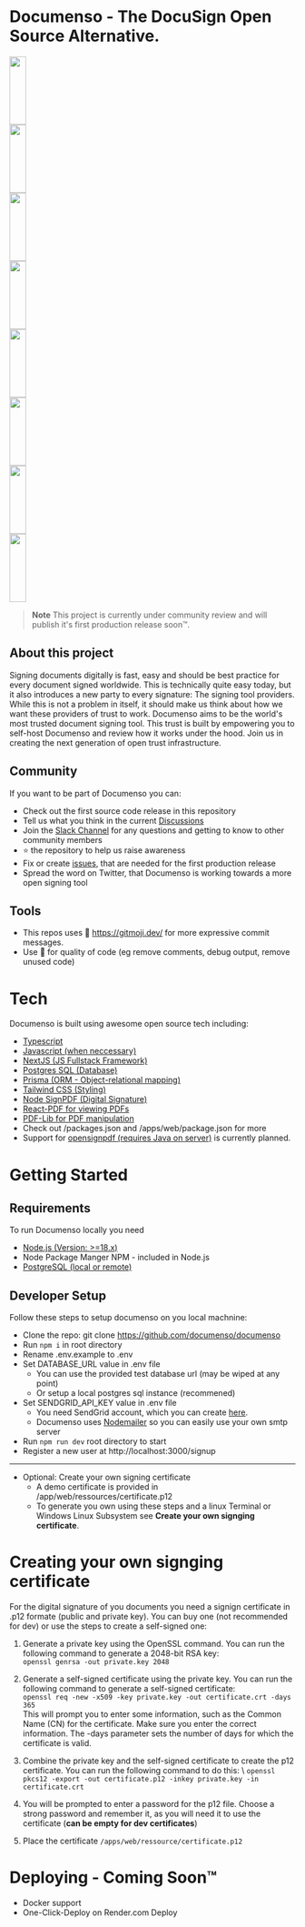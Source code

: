 # Documenso - The DocuSign Open Source Alternative.

<div>
  <img style="display: block; height: 120px; width: 24%"
    src="https://user-images.githubusercontent.com/1309312/224570645-167128ee-3e39-4578-85d2-5394d9a0379c.png">
  <img style="display: block; height: 120px; width: 24%"
    src="https://user-images.githubusercontent.com/1309312/224570651-0afd12f8-cfe3-49d1-805e-e495af963d91.png">
  <img style="display: block; height: 120px; width: 24%"
    src="https://user-images.githubusercontent.com/1309312/224570655-328d2279-058d-4a3e-b5c3-5cbd8a1f4e05.png">
  <img style="display: block; height: 120px; width: 24%"
    src="https://user-images.githubusercontent.com/1309312/224571617-1f3c2811-c1ac-4d7d-b9b0-4ab183731405.png">
  <img style="display: block; height: 120px; width: 24%"
    src="https://user-images.githubusercontent.com/1309312/224570322-b2c76ea8-7482-4043-ad97-f1221220c591.png">
  <img style="display: block; height: 120px; width: 24%"
    src="https://user-images.githubusercontent.com/1309312/224570325-a8055f24-9826-4a23-b116-4fbb0577581a.png">
  <img style="display: block; height: 120px; width: 24%"
    src="https://user-images.githubusercontent.com/1309312/224570318-f724bbd9-c394-4bdc-bace-2d78af92de44.png">
      <img style="display: block; height: 120px; width: 24%"
    src="https://user-images.githubusercontent.com/1309312/224571539-f019b860-f613-4b20-86e8-4437c5784265.png">
</div>

> **Note**
> This project is currently under community review and will publish it's first production release soon™.

## About this project

Signing documents digitally is fast, easy and should be best practice for every document signed worldwide. This is technically quite easy today, but it also introduces a new party to every signature: The signing tool providers. While this is not a problem in itself, it should make us think about how we want these providers of trust to work. Documenso aims to be the world's most trusted document signing tool. This trust is built by empowering you to self-host Documenso and review how it works under the hood. Join us in creating the next generation of open trust infrastructure.

## Community

If you want to be part of Documenso you can:

- Check out the first source code release in this repository
- Tell us what you think in the current [Discussions](https://github.com/documenso/documenso/discussions)
- Join the [Slack Channel](https://join.slack.com/t/documenso/shared_invite/zt-1qwxxsvli-nDyojjt~wakhgBGl9JRl2w) for any questions and getting to know to other community members
- ⭐ the repository to help us raise awareness
- Fix or create [issues](https://github.com/documenso/documenso/issues), that are needed for the first production release
- Spread the word on Twitter, that Documenso is working towards a more open signing tool

## Tools

- This repos uses 📝 https://gitmoji.dev/ for more expressive commit messages.
- Use 🧹 for quality of code (eg remove comments, debug output, remove unused code)

# Tech

Documenso is built using awesome open source tech including:

- [Typescript](https://www.typescriptlang.org/)
- [Javascript (when neccessary)](https://developer.mozilla.org/en-US/docs/Web/JavaScript)
- [NextJS (JS Fullstack Framework)](https://nextjs.org/)
- [Postgres SQL (Database)](https://www.postgresql.org/)
- [Prisma (ORM - Object-relational mapping)](https://www.prisma.io/)
- [Tailwind CSS (Styling)](https://tailwindcss.com/)
- [Node SignPDF (Digital Signature)](https://github.com/vbuch/node-signpdf)
- [React-PDF for viewing PDFs](https://github.com/wojtekmaj/react-pdf)
- [PDF-Lib for PDF manipulation](https://github.com/Hopding/pdf-lib)
- Check out /packages.json and /apps/web/package.json for more
- Support for [opensignpdf (requires Java on server)](https://github.com/open-pdf-sign) is currently planned.

# Getting Started

## Requirements

To run Documenso locally you need

- [Node.js (Version: >=18.x)](https://nodejs.org/en/download/)
- Node Package Manger NPM - included in Node.js
- [PostgreSQL (local or remote)](https://www.postgresql.org/download/)

## Developer Setup

Follow these steps to setup documenso on you local machnine:

- Clone the repo: git clone https://github.com/documenso/documenso
- Run <code>npm i</code> in root directory
- Rename .env.example to .env
- Set DATABASE_URL value in .env file
  - You can use the provided test database url (may be wiped at any point)
  - Or setup a local postgres sql instance (recommened)
- Set SENDGRID_API_KEY value in .env file
  - You need SendGrid account, which you can create [here](https://signup.sendgrid.com/).
  - Documenso uses [Nodemailer](https://nodemailer.com/about/) so you can easily use your own smtp server
- Run <code>npm run dev</code> root directory to start
- Register a new user at http://localhost:3000/signup

---

- Optional: Create your own signing certificate
  - A demo certificate is provided in /app/web/ressources/certificate.p12
  - To generate you own using these steps and a linux Terminal or Windows Linux Subsystem see **Create your own signging certificate**.

# Creating your own signging certificate

For the digital signature of you documents you need a signign certificate in .p12 formate (public and private key). You can buy one (not recommended for dev) or use the steps to create a self-signed one:

1. Generate a private key using the OpenSSL command. You can run the following command to generate a 2048-bit RSA key:\
   <code>openssl genrsa -out private.key 2048</code>

2. Generate a self-signed certificate using the private key. You can run the following command to generate a self-signed certificate:\
   <code>openssl req -new -x509 -key private.key -out certificate.crt -days 365</code> \
   This will prompt you to enter some information, such as the Common Name (CN) for the certificate. Make sure you enter the correct information. The -days parameter sets the number of days for which the certificate is valid.
3. Combine the private key and the self-signed certificate to create the p12 certificate. You can run the following command to do this: \ <code>openssl pkcs12 -export -out certificate.p12 -inkey private.key -in certificate.crt</code>
4. You will be prompted to enter a password for the p12 file. Choose a strong password and remember it, as you will need it to use the certificate (**can be empty for dev certificates**)
5. Place the certificate <code>/apps/web/ressource/certificate.p12</code>

# Deploying - Coming Soon™

- Docker support
- One-Click-Deploy on Render.com Deploy
